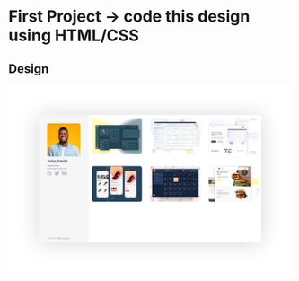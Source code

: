 # First Project -> code this design using HTML/CSS

## Design
![ Design](https://github.com/WeStart-ASP-NETCOREAngular/MohamedAlQadeery/blob/master/Frontend/First-Project/assets/images/preview.png)


